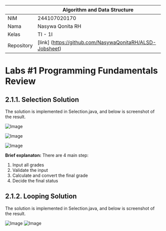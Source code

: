 |  | Algorithm and Data Structure |
|--|--|
| NIM |  244107020170|
| Nama |  Nasywa Qonita RH |
| Kelas | TI - 1I |
| Repository | [link] (https://github.com/NasywaQonitaRH/ALSD-Jobsheet) |

# Labs #1 Programming Fundamentals Review

## 2.1.1. Selection Solution

The solution is implemented in Selection.java, and below is screenshot of the result.

![Image](https://github.com/user-attachments/assets/c9aec40c-96ba-4bb2-b21f-326b675bd5f0)

![Image](https://github.com/user-attachments/assets/7ea341b3-bde7-43b6-ad74-76a370c6a149)

![Image](https://github.com/user-attachments/assets/e514c01d-842e-4639-a546-fb7618c3b4ea)

**Brief explanaton:** There are 4 main step: 
1. Input all grades
2. Validate the input
3. Calculate and convert the final grade
4. Decide the final status

## 2.1.2. Looping Solution
The solution is implemented in Selection.java, and below is screenshot of the result.

![Image](https://github.com/user-attachments/assets/243a085c-15a4-4e4a-b7e3-4c1e26177a9e)
![Image](https://github.com/user-attachments/assets/99b18381-e0ab-494b-8d36-3739f480514e)
